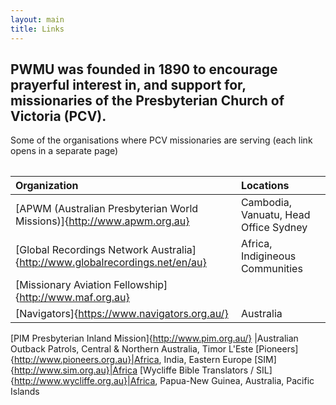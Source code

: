 ```yaml
---
layout: main
title: Links
---
```


## PWMU was founded in 1890 to encourage prayerful interest in, and support for, missionaries of the Presbyterian Church of Victoria (PCV).
	
Some of the organisations where PCV missionaries are serving (each link opens in a separate page)


<table id="missions">

Organization|Locations
:----------------------|:------------------------------------------------
[APWM (Australian Presbyterian World Missions)]{http://www.apwm.org.au}|Cambodia, Vanuatu, Head Office Sydney
[Global Recordings Network Australia]{http://www.globalrecordings.net/en/au}|Africa, Indigineous Communities
[Missionary Aviation Fellowship]{http://www.maf.org.au}||Africa, Papua-New Guinea, Northern Australia
[Navigators]{https://www.navigators.org.au/}|Australia
[PIM Presbyterian Inland Mission]{http://www.pim.org.au/}
|Australian Outback Patrols, Central & Northern Australia, Timor L'Este
[Pioneers]{http://www.pioneers.org.au}|Africa, India, Eastern Europe
[SIM]{http://www.sim.org.au}|Africa
[Wycliffe Bible Translators / SIL]{http://www.wycliffe.org.au}|Africa, Papua-New Guinea, Australia, Pacific Islands
